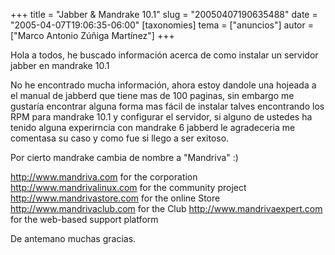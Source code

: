 +++
title = "Jabber &amp; Mandrake 10.1"
slug = "20050407190635488"
date = "2005-04-07T19:06:35-06:00"
[taxonomies]
tema = ["anuncios"]
autor = ["Marco Antonio Zúñiga Martínez"]
+++

Hola a todos, he buscado información acerca de como instalar un servidor
jabber en mandrake 10.1

No he encontrado mucha información, ahora estoy dandole una hojeada a el
manual de jabberd que tiene mas de 100 paginas, sin embargo me gustaría
encontrar alguna forma mas fácil de instalar talves encontrando los RPM
para mandrake 10.1 y configurar el servidor, si alguno de ustedes ha
tenido alguna experirncia con mandrake 6 jabberd le agradeceria me
comentasa su caso y como fue si llego a ser exitoso.

<!-- more -->
Por cierto mandrake cambia de nombre a &quot;Mandriva&quot; :)

<http://www.mandriva.com> for the corporation <http://www.mandrivalinux.com>
for the community project <http://www.mandrivastore.com> for the online
Store <http://www.mandrivaclub.com> for the Club
<http://www.mandrivaexpert.com> for the web-based support platform

De antemano muchas gracias.
